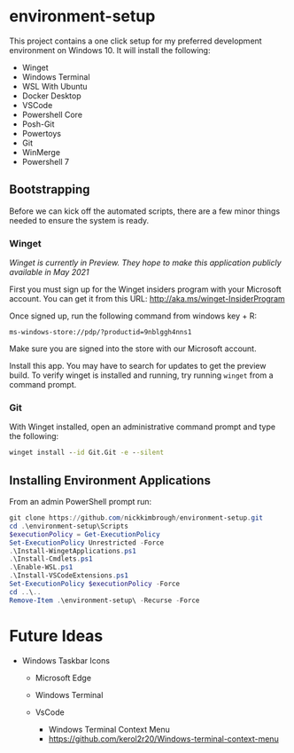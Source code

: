# environment-setup

This project contains a one click setup for my preferred development environment
on Windows 10. It will install the following:

- Winget
- Windows Terminal
- WSL With Ubuntu
- Docker Desktop
- VSCode
- Powershell Core
- Posh-Git
- Powertoys
- Git
- WinMerge
- Powershell 7

## Bootstrapping

Before we can kick off the automated scripts, there are a few minor things
needed to ensure the system is ready.

### Winget

*Winget is currently in Preview. They hope to make this application publicly
available in May 2021*

First you must sign up for the Winget insiders program with your Microsoft
account. You can get it from this URL: http://aka.ms/winget-InsiderProgram

Once signed up, run the following command from windows key + R:

```
ms-windows-store://pdp/?productid=9nblggh4nns1
```

Make sure you are signed into the store with our Microsoft account.

Install this app. You may have to search for updates to get the preview build.
To verify winget is installed and running, try running `winget` from a command
prompt.

### Git

With Winget installed, open an administrative command prompt and type the
following:

```cmd
winget install --id Git.Git -e --silent
```

## Installing Environment Applications
From an admin PowerShell prompt run:

```powershell
git clone https://github.com/nickkimbrough/environment-setup.git
cd .\environment-setup\Scripts
$executionPolicy = Get-ExecutionPolicy
Set-ExecutionPolicy Unrestricted -Force
.\Install-WingetApplications.ps1
.\Install-Cmdlets.ps1
.\Enable-WSL.ps1
.\Install-VSCodeExtensions.ps1
Set-ExecutionPolicy $executionPolicy -Force
cd ..\..
Remove-Item .\environment-setup\ -Recurse -Force
```

# Future Ideas

- Windows Taskbar Icons
  - Microsoft Edge
  - Windows Terminal
  - VsCode

    - Windows Terminal Context Menu
    - https://github.com/kerol2r20/Windows-terminal-context-menu